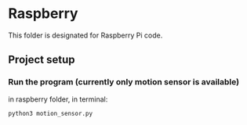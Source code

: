 # Raspberry

This folder is designated for Raspberry Pi code.

## Project setup

### Run the program (currently only motion sensor is available)

in raspberry folder, in terminal: 

```
python3 motion_sensor.py
```
